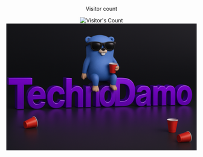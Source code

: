<div align="center"> 
  <p>Visitor count</p>
  <img src="https://profile-counter.glitch.me/TechnoDamo/count.svg" alt="Visitor's Count" />
</div>
<img src="https://github.com/TechnoDamo/TechnoDamo/blob/main/Github%20Banner.png" alt="Cool banner of the Golang mascot">
